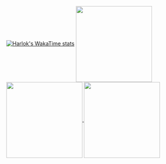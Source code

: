 [![Harlok's WakaTime stats](https://github-readme-stats.vercel.app/api/wakatime?username=mithilreddy369)](https://github.com/anuraghazra/github-readme-stats)
<a href="https://github.com/anuraghazra/github-readme-stats">
  <img height=200 align="center" src="https://github-readme-stats.vercel.app/api?username=mithilreddy369&theme=midnight-purple_icons" />
</a>
<a href="https://github.com/anuraghazra/convoychat">
  <img height=200 align="center" src="https://github-readme-stats.vercel.app/api/top-langs?username=mithilreddy369&theme=midnight-purple_icons&layout=compact&langs_count=8&card_width=320" />
</a>
<a href="https://github.com/anuraghazra/convoychat">
  <img height=200 align="center" src="[https://github-readme-stats.vercel.app/api/top-langs?username=mithilreddy369&theme=midnight-purple_icons&layout=compact&langs_count=8&card_width=320" />
</a>


